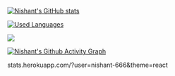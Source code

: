[![Nishant's GitHub stats](https://github-readme-stats.vercel.app/api?username=nishant-666&show_icons=true&theme=merko)](https://github.com/nishant-666/nishant-666/blob/master/readme.md)

[![Used Languages](https://github-readme-stats.vercel.app/api/top-langs/?username=nishant-666&show_icons=true&theme=merko)](https://github.com/nishant-666/nishant-666/blob/master/readme.md)

![](https://komarev.com/ghpvc/?username=nishant-666)

[![Nishant's Github Activity Graph](https://activity-graph.herokuapp.com/graph?username=nishant-666)](https://github.com/nishant-666/readme.md)

stats.herokuapp.com/?user=nishant-666&theme=react
